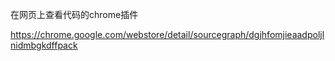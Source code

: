 在网页上查看代码的chrome插件

https://chrome.google.com/webstore/detail/sourcegraph/dgjhfomjieaadpoljlnidmbgkdffpack
